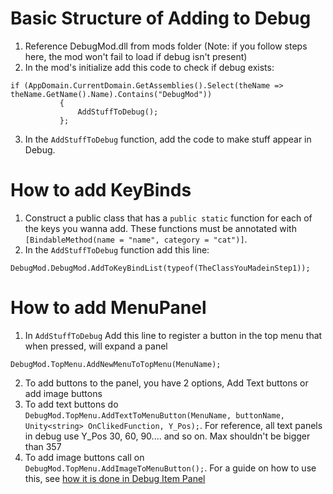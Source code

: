 # Basic Structure of Adding to Debug

1. Reference DebugMod.dll from mods folder (Note: if you follow steps here, the mod won't fail to load if debug isn't present)
2. In the mod's initialize add this code to check if debug exists:
 ```
if (AppDomain.CurrentDomain.GetAssemblies().Select(theName => theName.GetName().Name).Contains("DebugMod"))
            {
                AddStuffToDebug();
            };
```
3. In the `AddStuffToDebug` function, add the code to make stuff appear in Debug. 

# How to add KeyBinds
1) Construct a public class that has a `public static` function for each of the keys you wanna add. These functions must be annotated with `[BindableMethod(name = "name", category = "cat")]`.
2) In the `AddStuffToDebug` function add this line: 
```
DebugMod.DebugMod.AddToKeyBindList(typeof(TheClassYouMadeinStep1));
```

# How to add MenuPanel
1. In `AddStuffToDebug` Add this line to register a button in the top menu that when pressed, will expand a panel
```
DebugMod.TopMenu.AddNewMenuToTopMenu(MenuName);
```
2. To add buttons to the panel, you have 2 options, Add Text buttons or add image buttons
  1. To add text buttons do `DebugMod.TopMenu.AddTextToMenuButton(MenuName, buttonName, Unity<string> OnClikedFunction, Y_Pos);`. For reference, all text panels in debug use Y_Pos 30, 60, 90.... and so on. Max shouldn't be bigger than 357
  2. To add image buttons call on `DebugMod.TopMenu.AddImageToMenuButton();`. For a guide on how to use this, see [how it is done in Debug Item Panel](https://github.com/TheMulhima/HollowKnight.DebugMod/blob/a0f342ce43c14b4084584990b708caf8a9b08fa5/Source/TopMenu.cs#L98-L114)
